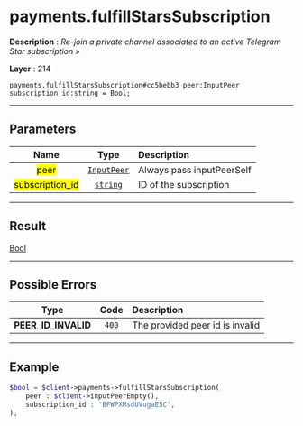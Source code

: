 # payments.fulfillStarsSubscription

**Description** : *Re\-join a private channel associated to an active Telegram Star subscription &raquo;*

**Layer** : 214

```tl
payments.fulfillStarsSubscription#cc5bebb3 peer:InputPeer subscription_id:string = Bool;
```

---

## Parameters

| Name | Type | Description |
| :---: | :---: | :--- |
| <mark>peer</mark> | [`InputPeer`](type/InputPeer) | Always pass inputPeerSelf |
| <mark>subscription_id</mark> | [`string`](type/string) | ID of the subscription |

---

## Result

[Bool](type/Bool)

---

## Possible Errors

| Type | Code | Description |
| :---: | :---: | :--- |
| **PEER_ID_INVALID** | `400` | The provided peer id is invalid |

---

## Example

```php
$bool = $client->payments->fulfillStarsSubscription(
	peer : $client->inputPeerEmpty(),
	subscription_id : 'BFWPXMsdUVugaE5C',
);
```